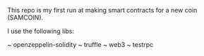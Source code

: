 This repo is my first run at making smart contracts for a new coin (SAMCOIN).

I use the following libs: 

~ openzeppelin-solidity
~ truffle
~ web3
~ testrpc
 
